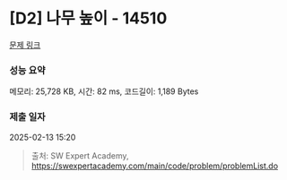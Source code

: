 # [D2] 나무 높이 - 14510 

[문제 링크](https://swexpertacademy.com/main/code/problem/problemDetail.do?contestProbId=AYFofW8qpXYDFAR4) 

### 성능 요약

메모리: 25,728 KB, 시간: 82 ms, 코드길이: 1,189 Bytes

### 제출 일자

2025-02-13 15:20



> 출처: SW Expert Academy, https://swexpertacademy.com/main/code/problem/problemList.do